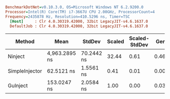 ``` ini

BenchmarkDotNet=v0.10.3.0, OS=Microsoft Windows NT 6.2.9200.0
Processor=Intel(R) Core(TM) i7-3667U CPU 2.00GHz, ProcessorCount=4
Frequency=2435878 Hz, Resolution=410.5296 ns, Timer=TSC
  [Host]     : Clr 4.0.30319.42000, 32bit LegacyJIT-v4.6.1637.0
  DefaultJob : Clr 4.0.30319.42000, 32bit LegacyJIT-v4.6.1637.0


```
 |         Method |          Mean |     StdDev | Scaled | Scaled-StdDev |  Gen 0 | Allocated |
 |--------------- |-------------- |----------- |------- |-------------- |------- |---------- |
 |        Ninject | 4,963.2895 ns | 70.2442 ns |  32.44 |          0.61 | 0.4608 |   1.39 kB |
 | SimpleInjector |    62.5121 ns |  1.5561 ns |   0.41 |          0.01 | 0.0034 |      12 B |
 |       GuInject |   153.0247 ns |  2.0584 ns |   1.00 |          0.00 | 0.0334 |      84 B |
